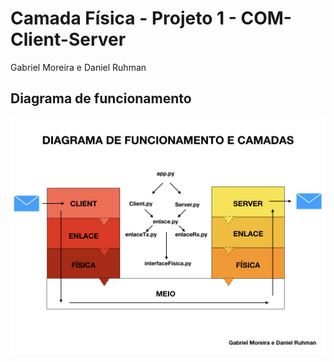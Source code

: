 # Camada Física - Projeto 1 - COM-Client-Server
Gabriel Moreira e Daniel Ruhman


## Diagrama de funcionamento

 ![Diagrama de funcionamento](Proj-1-Comunica%C3%A7%C3%A3o/diagrama.001.jpeg)

